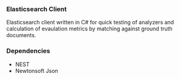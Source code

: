 ### Elasticsearch Client

Elasticsearch client written in C# for quick testing of analyzers and calculation of evaulation metrics by matching against ground truth documents.

### Dependencies 
* NEST
* Newtonsoft Json

